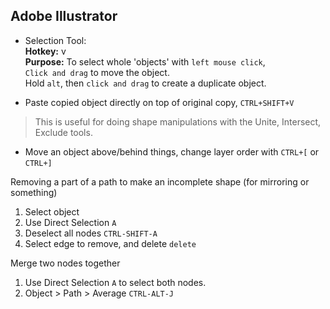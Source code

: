 ## Adobe Illustrator

- Selection Tool:  
	**Hotkey:** v  
	**Purpose:** To select whole 'objects' with `left mouse click`,  
	`Click and drag` to move the object.  
	Hold `alt`, then `click and drag` to create a duplicate object.  

- Paste copied object directly on top of original copy, `CTRL+SHIFT+V`
> This is useful for doing shape manipulations with the Unite, Intersect, Exclude tools.

- Move an object above/behind things, change layer order with `CTRL+[` or `CTRL+]`


Removing a part of a path to make an incomplete shape (for mirroring or something)
1. Select object
2. Use Direct Selection `A`
3. Deselect all nodes `CTRL-SHIFT-A`
4. Select edge to remove, and delete `delete`

Merge two nodes together
1. Use Direct Selection `A` to select both nodes.
2. Object > Path > Average `CTRL-ALT-J`
